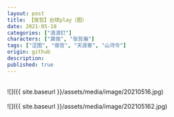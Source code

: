 ```yaml
---
layout: post
title: 【俊哲】台球play（图）
date: 2021-05-18
categories: ["浪浪钉"]
characters: ["龚俊", "张哲瀚"]
tags: ["涩图", "俊哲", "天涯客", "山河令"]
origin: github
description: 
published: true
---
```


<br>
![]({{ site.baseurl }}/assets/media/image/20210516.jpg)
<br><br>
![]({{ site.baseurl }}/assets/media/image/202105162.jpg)
